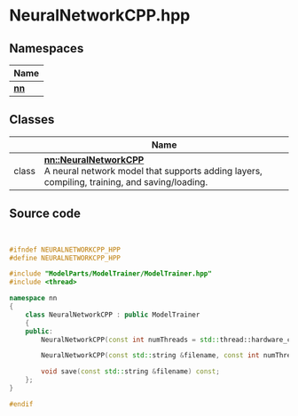 # NeuralNetworkCPP.hpp



## Namespaces

| Name           |
| -------------- |
| **[nn](../Namespaces/namespacenn.md)**  |

## Classes

|                | Name           |
| -------------- | -------------- |
| class | **[nn::NeuralNetworkCPP](../Classes/classnn_1_1_neural_network_c_p_p.md)** <br>A neural network model that supports adding layers, compiling, training, and saving/loading.  |




## Source code

```cpp


#ifndef NEURALNETWORKCPP_HPP
#define NEURALNETWORKCPP_HPP

#include "ModelParts/ModelTrainer/ModelTrainer.hpp"
#include <thread>

namespace nn
{
    class NeuralNetworkCPP : public ModelTrainer
    {
    public:
        NeuralNetworkCPP(const int numThreads = std::thread::hardware_concurrency());

        NeuralNetworkCPP(const std::string &filename, const int numThreads = std::thread::hardware_concurrency());

        void save(const std::string &filename) const;
    };
}

#endif
```
